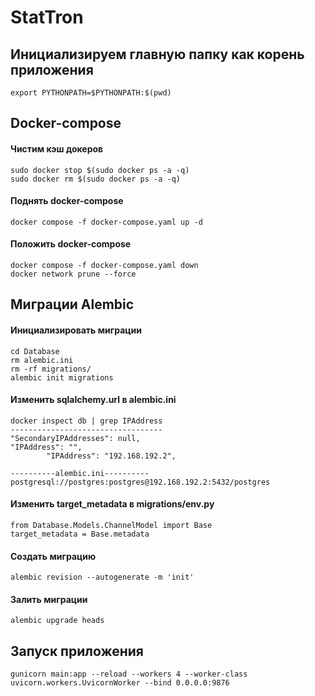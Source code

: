 # StatTron

## Инициализируем главную папку как корень приложения 
```shell
export PYTHONPATH=$PYTHONPATH:$(pwd)
```

## Docker-compose
#### Чистим кэш докеров
```shell
sudo docker stop $(sudo docker ps -a -q)
sudo docker rm $(sudo docker ps -a -q)
```
#### Поднять docker-compose
```shell
docker compose -f docker-compose.yaml up -d
```

#### Положить docker-compose
```shell
docker compose -f docker-compose.yaml down
docker network prune --force
```

## Миграции Alembic
#### Инициализировать миграции
```shell
cd Database
rm alembic.ini
rm -rf migrations/
alembic init migrations
```

#### Изменить sqlalchemy.url в alembic.ini 
```shell
docker inspect db | grep IPAddress 
----------------------------------
"SecondaryIPAddresses": null,
"IPAddress": "",
        "IPAddress": "192.168.192.2",
```
```shell
----------alembic.ini----------
postgresql://postgres:postgres@192.168.192.2:5432/postgres
```

#### Изменить target_metadata в migrations/env.py
```shell
from Database.Models.ChannelModel import Base
target_metadata = Base.metadata
```

#### Создать миграцию
```shell
alembic revision --autogenerate -m 'init'
```

#### Залить миграции
```shell
alembic upgrade heads
```

## Запуск приложения
```shell
gunicorn main:app --reload --workers 4 --worker-class uvicorn.workers.UvicornWorker --bind 0.0.0.0:9876
```



